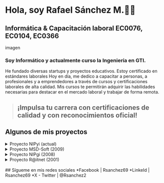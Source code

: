 # **Hola, soy Rafael Sánchez M.👍🏼**
## Informática & Capacitación laboral EC0076, EC0104, EC0366
imagen
### Soy Informático y actualmente curso la Ingeniería en GTI. 
He fundado diversas startups y proyectos educativos. Estoy certificado en estándares laborales
Hoy en día, me dedico a capacitar a personas, a profesionales y a emprendedores a través de cursos y certificaciones laborales de alta calidad. Mis cursos te permitirán adquirir las habilidades necesarias para destacar en el mercado laboral y trabajar de forma remota.
> ## ¡Impulsa tu carrera con certificaciones de calidad y con reconocimientos oficial!
## Algunos de mis proyectos
<details>
<summary>Proyecto NIPyi (actual)</summary>
> Es una Startup de servicios de capacitación y certificaciones de habilidades laborales con reconocimiento oficial.
</details>
<details>
<summary>Proyecto MSD-Soft (2009)</summary>
> Es una startup de servicio de capacitación para "Desarrolladores Web en trabajo remoto"
</details>
<details>
<summary>Proyecto NIPgi (2008)</summary>
> Es una startup de servicio de capacitación en teletrabajo. Incubado en ITESM campus Puebla.
</details>
<details>
<summary>Proyecto R@itnet (2001)</summary>
> Es una Startup de servicios de acceso a computadoras e internet con espacios dinámicos y versátiles que combinan trabajo, entretenimiento, aprendizaje y comunidad.
</details>
<Br>
## Sígueme en mis redes sociales
*Facebook | Rsanchez69
*LinkeId | Rsanchez69
*X - Twitter | @Rsanchez2
